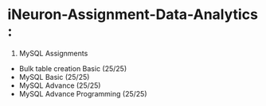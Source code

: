 # iNeuron-Assignment-Data-Analytics :

1. MySQL Assignments
 * Bulk table creation Basic (25/25)
 * MySQL Basic (25/25)
 * MySQL Advance (25/25)
 * MySQL Advance Programming (25/25)

